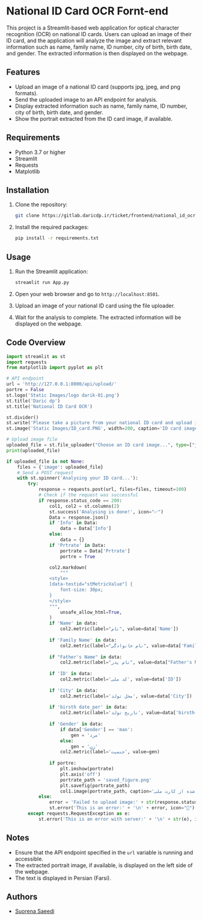 # National ID Card OCR Fornt-end

This project is a Streamlit-based web application for optical character recognition (OCR) on national ID cards. Users can upload an image of their ID card, and the application will analyze the image and extract relevant information such as name, family name, ID number, city of birth, birth date, and gender. The extracted information is then displayed on the webpage.

## Features

- Upload an image of a national ID card (supports jpg, jpeg, and png formats).
- Send the uploaded image to an API endpoint for analysis.
- Display extracted information such as name, family name, ID number, city of birth, birth date, and gender.
- Show the portrait extracted from the ID card image, if available.

## Requirements

- Python 3.7 or higher
- Streamlit
- Requests
- Matplotlib

## Installation

1. Clone the repository:

   ```bash
   git clone https://gitlab.daricdp.ir/ticket/frontend/national_id_ocr_frontend.git
   ```

2. Install the required packages:

   ```bash
   pip install -r requirements.txt
   ```

## Usage

1. Run the Streamlit application:

   ```bash
   streamlit run App.py
   ```

2. Open your web browser and go to `http://localhost:8501`.

3. Upload an image of your national ID card using the file uploader.

4. Wait for the analysis to complete. The extracted information will be displayed on the webpage.

## Code Overview

```python
import streamlit as st
import requests
from matplotlib import pyplot as plt

# API endpoint
url = 'http://127.0.0.1:8000/api/upload/'
portre = False
st.logo('Static Images/logo darik-01.png')
st.title('Daric dp')
st.title('National ID Card OCR')

st.divider()
st.write('Please take a picture from your national ID card and upload it...')
st.image('Static Images/ID_card.PNG', width=200, caption='ID card image style')

# Upload image file
uploaded_file = st.file_uploader("Choose an ID card image...", type=["jpg", "jpeg", "png"])
print(uploaded_file)

if uploaded_file is not None:
    files = {'image': uploaded_file}
    # Send a POST request
    with st.spinner('Analysing your ID card...'):
        try:
            response = requests.post(url, files=files, timeout=100)
            # Check if the request was successful
            if response.status_code == 200:
                col1, col2 = st.columns(2)
                st.success('Analysing is done!', icon="✅")
                Data = response.json()
                if 'Info' in Data:
                    data = Data['Info']
                else:
                    data = {}
                if 'Prtrate' in Data:
                    portrate = Data['Prtrate']
                    portre = True

                col2.markdown(
                    """
                <style>
                [data-testid="stMetricValue"] {
                    font-size: 30px;
                }
                </style>
                """,
                    unsafe_allow_html=True,
                )
                if 'Name' in data:
                    col2.metric(label="نام", value=data['Name'])
                    
                if 'Family Name' in data:
                    col2.metric(label="نام خانوادگی", value=data['Family Name'])
                    
                if "Father's Name" in data:
                    col2.metric(label="نام پدر", value=data["Father's Name"])
                    
                if 'ID' in data:
                    col2.metric(label='کد ملی', value=data['ID'])
                    
                if 'City' in data:
                    col2.metric(label='محل تولد', value=data['City'])
                    
                if 'birsth date_per' in data:
                    col2.metric(label='تاریخ تولد', value=data['birsth date_per'])
                    
                if 'Gender' in data:
                    if data['Gender'] == 'man':
                        gen = 'مرد'
                    else:
                        gen = 'زن'
                    col2.metric(label='جنسیت', value=gen)
                    
                if portre:
                    plt.imshow(portrate)
                    plt.axis('off')
                    portrate_path = 'saved_figure.png'
                    plt.savefig(portrate_path)
                    col1.image(portrate_path, caption='آواتار استخراج شده از کارت ملی')
            else:
                error = 'Failed to upload image:' + str(response.status_code) + str(response.text)
                st.error('This is an error:' + '\n' + error, icon="🚨")
        except requests.RequestException as e:
            st.error('This is an error with server:' + '\n' + str(e), icon="🚨")
```

## Notes

- Ensure that the API endpoint specified in the `url` variable is running and accessible.
- The extracted portrait image, if available, is displayed on the left side of the webpage.
- The text is displayed in Persian (Farsi).

## Authors
- [Suorena Saeedi](https://github.com/ssuorena)